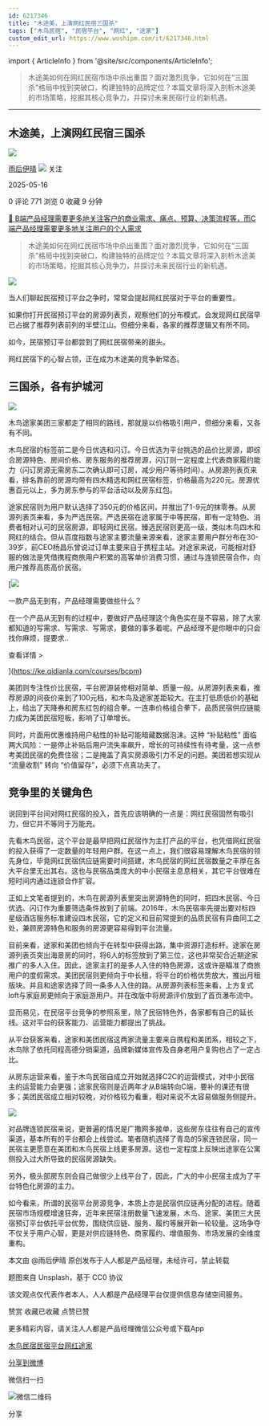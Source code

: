 ```yaml
---
id: 6217346
title: "木途美，上演网红民宿三国杀"
tags: ["木鸟民宿", "民宿平台", "网红", "途家"]
custom_edit_url: https://www.woshipm.com/it/6217346.html
---
```

import { ArticleInfo } from '@site/src/components/ArticleInfo';

<ArticleInfo
    author="雨后伊晴"
    authorLink="https://www.woshipm.com/u/1183384"
    published="2025-05-16"
    views={771}
    comments={0}
    collects={0}
/>

> 木途美如何在网红民宿市场中杀出重围？面对激烈竞争，它如何在“三国杀”格局中找到突破口，构建独特的品牌定位？本篇文章将深入剖析木途美的市场策略，挖掘其核心竞争力，并探讨未来民宿行业的新机遇。

---

## 木途美，上演网红民宿三国杀

[![](https://static.woshipm.com/view/2022113014372859967.jpg?imageView2/1/w/72/h/72/q/100)](https://www.woshipm.com/u/1183384)

[雨后伊晴](https://www.woshipm.com/u/1183384) ![](https://static.woshipm.com/tag/1101_1@2x.png) 关注

2025-05-16

0 评论 771 浏览 0 收藏 9 分钟

[🔗 B端产品经理需要更多地关注客户的商业需求、痛点、预算、决策流程等，而C端产品经理需要更多地关注用户的个人需求](https://ke.qidianla.com/courses/bcpm)

> 木途美如何在网红民宿市场中杀出重围？面对激烈竞争，它如何在“三国杀”格局中找到突破口，构建独特的品牌定位？本篇文章将深入剖析木途美的市场策略，挖掘其核心竞争力，并探讨未来民宿行业的新机遇。

![](https://image.woshipm.com/2023/04/20/0ffc7280-df4b-11ed-81f2-00163e0b5ff3.jpg)

当人们聊起民宿预订平台之争时，常常会提起网红民宿对于平台的重要性。

如果你打开民宿预订平台的房源列表页，观察他们的分布模式，会发现网红民宿早已占据了推荐列表前列的半壁江山。但细分来看，各家的推荐逻辑又有所不同。

如今，民宿预订平台都尝到了网红民宿带来的甜头。

网红民宿下的心智占领，正在成为木途美的竞争新常态。

## 三国杀，各有护城河

![](https://image.woshipm.com/2025/05/15/2e0b98c8-3174-11f0-8a58-00163e09d72f.png)

木鸟途家美团三家都走了相同的路线，那就是以价格吸引用户，但细分来看，又各有不同。

木鸟民宿的标签前二是今日优选和闪订。今日优选为平台挑选的品价比房源，即综合房源特色、房间价格、房东服务的推荐房源，闪订则一定程度上代表商家履约能力（闪订房源无需房东二次确认即可订房，减少用户等待时间）。从房源列表页来看，排名靠前的房源均带有四木精选和网红民宿标签，价格最高为220元。房源优惠百元以上，多为房东参与的平台活动以及房东红包。

途家民宿则为用户默认选择了350元的价格区间，并推出了1-9元的抹零券。从房源列表页来看，多为严选民宿。严选民宿在途家属于中等民宿，即有一定特色、消费者相对认可的民宿房源，即轻网红民宿。臻选民宿则更高一级，类似木鸟四木和网红的结合。但从百度指数与途家主要流量来源来看，途家主要用户群分布在30-39岁，前CEO杨昌乐曾说过订单主要来自于携程主站。对途家来说，可能相对舒服的做法是凭借携程商旅用户积累的高客单价消费习惯，通过与连锁民宿合作，向用户推荐高质高价民宿。

[![](https://image.woshipm.com/2023/08/02/58dc678c-30e3-11ee-88e7-00163e0b5ff3.png)

一款产品无到有，产品经理需要做些什么？

在一个产品从无到有的过程中，要做好产品经理这个角色实在是不容易，除了大家都知道的写需求、写需求、写需求，要做的事多着呢。产品经理不是你眼中的只会找你麻烦，提要求..

查看详情 >

](https://ke.qidianla.com/courses/bcpm)

美团则专注性价比民宿，平台房源装修相对简单、质量一般。从房源列表来看，推荐房源的间夜价来到了100元档，和木鸟及途家差距较大。在主打低质低价的基础上，给出了天降券和房东红包的组合拳。一连串价格组合拳下，品质民宿供应链能力成为美团民宿短板，影响了订单增长。

同时，片面用优惠维持用户粘性的补贴可能暗藏数据泡沫。这种 “补贴粘性” 面临两大风险：一是停止补贴后用户流失率飙升，增长的可持续性有待考量，这一点参考美团民宿的免费住宿；二是掩盖了真实房源吸引力不足的问题。美团若想实现从 “流量收割” 转向 “价值留存”，必须下点真功夫了。

## 竞争里的关键角色

说回到平台间对网红民宿的投入，首先应该明确的一点是：网红民宿固然有吸引力，但它并不等同于万能充。

先看木鸟民宿，这个平台是最早把网红民宿作为主打产品的平台，也凭借网红民宿的投入获得了一定数量的年轻用户群。在这一点上，我们很容易理解木鸟民宿的领先身位，毕竟网红民宿供应链需要时间搭建，木鸟民宿的网红民宿数量之丰厚在各大平台里无出其右。这也与民宿品类庞大的中小民宿主息息相关，其它平台很难在短时间内通过连锁合作扩容。

正如上文笔者提到的，木鸟在房源列表里突出房源特色的同时，把四木民宿、今日优选、闪订作为重要筛选条件放到了前端。2016年，木鸟民宿率先提出要对标四星级酒店服务标准建设四木民宿，它的定义和目前常提到的品质民宿有异曲同工之处，兼顾房源特色和服务的房源更容易得到平台流量。

目前来看，途家和美团也倾向于在转型中获得出路，集中资源打造标杆。途家在房源列表页突出海景房的同时，将6人的标签放到了第三位，这也非常契合近期途家推广的多人入住。因此，途家主打的是多人入住的特色房源，这或许是瞄准了商旅用户的度假需求。美团民宿则更倾向于中长租，将平台的价格优势放大，推出月租版块。并且和途家选择了同一条多人入住的路。从房源列表标签来看，上方复式loft与家庭房更倾向于家庭游用户。并在改版中将房源评价放到了首页瀑布流中。

显而易见，在民宿平台竞争的参照系里，除了民宿特色外，各家都有自己的延长线。这对平台的获客能力、运营能力都提出了挑战。

从平台获客来看，途家和美团民宿这两家流量主要来自携程和美团系，相较之下，木鸟除了依托同程高德分销渠道，品牌新媒体宣传及自身老用户复购也占了一定占比。

从房东运营来看，鉴于木鸟民宿自成立开始就选择C2C的运营模式，对中小民宿主的运营能力会更强；途家民宿则是近两年才从B端转向C端，要补的课还有很多；美团民宿成立相对较晚，对价格较为看重，相对来说不太容易做服务侧提升。

![](https://image.woshipm.com/2025/05/15/3af78f56-3174-11f0-8a58-00163e09d72f.png)

对品牌连锁民宿来说，更普遍的情况是广撒网多接单，这些房东往往有自己的宣传渠道，基本所有的平台都会上线尝试。笔者随机选择了青岛的5家连锁民宿，同一民宿主更愿意在美团和木鸟民宿上线更多房源。这也一定程度上反映出途家在公寓侧投入过大所导致的民宿房源缺失。

另外，极头部房东则会自己做很少上线平台了，因此，广大的中小民宿主成为了平台特色化房源的主力。

如今看来，所谓的民宿平台房源竞争，本质上亦是民宿供应链再分配的进程。随着民宿市场规模增速狂奔，近年来民宿注册数量飞速发展，木鸟、途家、美团三大民宿预订平台依托平台优势，围绕供应链、服务、履约等展开新一轮较量。这场争夺不仅关乎用户心智，更是对供应链特色、商家履约、增值服务、市场发展的全维度重构。

本文由 @雨后伊晴 原创发布于人人都是产品经理，未经许可，禁止转载

题图来自 Unsplash，基于 CC0 协议

该文观点仅代表作者本人，人人都是产品经理平台仅提供信息存储空间服务。

赞赏 收藏已收藏 点赞已赞

更多精彩内容，请关注人人都是产品经理微信公众号或下载App

[木鸟民宿](https://www.woshipm.com/tag/%e6%9c%a8%e9%b8%9f%e6%b0%91%e5%ae%bf)[民宿平台](https://www.woshipm.com/tag/%e6%b0%91%e5%ae%bf%e5%b9%b3%e5%8f%b0)[网红](https://www.woshipm.com/tag/%e7%bd%91%e7%ba%a2)[途家](https://www.woshipm.com/tag/%e9%80%94%e5%ae%b6)

[分享到微博](https://service.weibo.com/share/share.php?appkey=2775287854&title=木途美，上演网红民宿三国杀&url=https://www.woshipm.com/it/6217346.html&pic=https://image.woshipm.com/2023/04/20/0ffc7280-df4b-11ed-81f2-00163e0b5ff3.jpg)

微信扫一扫

![微信二维码](https://api.pwmqr.com/qrcode/create/?url=https://www.woshipm.com/it/6217346.html)

分享